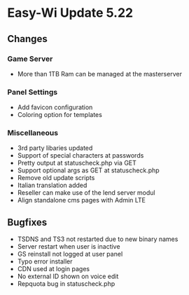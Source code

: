 # Easy-Wi Update 5.22

## Changes

### Game Server

- More than 1TB Ram can be managed at the masterserver

### Panel Settings

- Add favicon configuration
- Coloring option for templates

### Miscellaneous

- 3rd party libaries updated
- Support of special characters at passwords
- Pretty output at statuscheck.php via GET
- Support optional args as GET at statuscheck.php
- Remove old update scripts
- Italian translation added
- Reseller can make use of the lend server modul
- Align standalone cms pages with Admin LTE

## Bugfixes

- TSDNS and TS3 not restarted due to new binary names
- Server restart when user is inactive
- GS reinstall not logged at user panel
- Typo error installer
- CDN used at login pages
- No external ID shown on voice edit
- Repquota bug in statuscheck.php